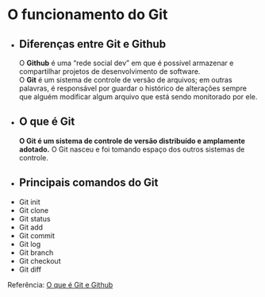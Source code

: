 # O funcionamento do Git
<ul>
<li><h2>Diferenças entre Git e Github</h2></li>
<p> O <strong>Github</strong> é uma “rede social dev” em que é possível armazenar e compartilhar projetos de desenvolvimento de software.<br>O <strong>Git</strong> é um sistema de controle de versão de arquivos; em outras palavras, é responsável por guardar o histórico de alterações sempre que alguém modificar algum arquivo que está sendo monitorado por ele.</p>
<li><h2>O que é Git</h2></li>
<p><strong> O Git é um sistema de controle de versão distribuído e amplamente adotado.</strong> O Git nasceu e foi tomando espaço dos outros sistemas de controle.</p>
<li><h2>Principais comandos do Git</h2></li></ul>
<ul>
  <li>Git init</li>
  <li>Git clone</li>
  <li>Git status</li>
  <li>Git add</li>
  <li>Git commit</li>
  <li>Git log</li>
  <li>Git branch</li>
  <li>Git checkout</li>
  <li>Git diff</li>
</ul>

Referência: <a href="https://www.alura.com.br/artigos/o-que-e-git-github">O que é Git e Github</a>

